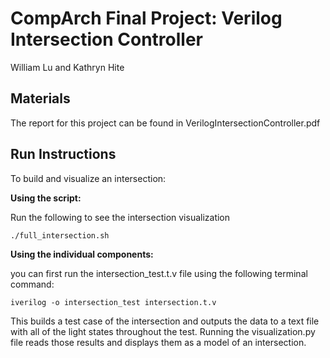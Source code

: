 # CompArch Final Project: Verilog Intersection Controller
William Lu and Kathryn Hite

## Materials

The report for this project can be found in VerilogIntersectionController.pdf


## Run Instructions

To build and visualize an intersection:

**Using the script:**

Run the following to see the intersection visualization

```
./full_intersection.sh
```

**Using the individual components:** 

you can first run the intersection_test.t.v file using the following terminal command:

```
iverilog -o intersection_test intersection.t.v
```

This builds a test case of the intersection and outputs the data to a text file with all of the light states throughout the test.  Running the visualization.py file reads those results and displays them as a model of an intersection.  